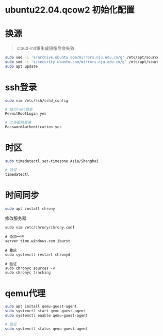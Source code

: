 # ubuntu22.04.qcow2 初始化配置

# 换源

> cloud-init重生成镜像后会失效

```bash
sudo sed -i 's/archive.ubuntu.com/mirrors.nju.edu.cn/g' /etc/apt/sources.list
sudo sed -i 's/security.ubuntu.com/mirrors.nju.edu.cn/g' /etc/apt/sources.list
sudo apt update
```

# ssh登录
```bash
sudo vim /etc/ssh/sshd_config

# 放行root登录
PermitRootLogin yes

# 允许密码登录
PasswordAuthentication yes
```

# 时区
```bash
sudo timedatectl set-timezone Asia/Shanghai

# 验证
timedatectl
```

# 时间同步
```bash
sudo apt install chrony
```

修改服务器
```
sudo vim /etc/chrony/chrony.conf

# 添加一行
server time.windows.com iburst

# 重启
sudo systemctl restart chronyd

# 验证
sudo chronyc sources -v
sudo chronyc tracking
```

# qemu代理
```bash
sudo apt install qemu-guest-agent
sudo systemctl start qemu-guest-agent
sudo systemctl enable qemu-guest-agent

# 验证
sudo systemctl status qemu-guest-agent
```
